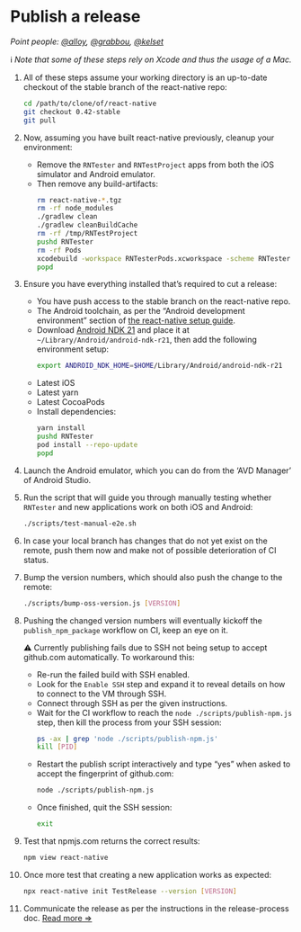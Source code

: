 # Publish a release

_Point people: [@alloy](https://github.com/alloy), [@grabbou](https://github.com/grabbou), [@kelset](https://github.com/kelset)_

ℹ️ _Note that some of these steps rely on Xcode and thus the usage of a Mac._

1. All of these steps assume your working directory is an up-to-date checkout of the stable branch of the react-native repo:

   ```bash
   cd /path/to/clone/of/react-native
   git checkout 0.42-stable
   git pull
   ```

1. Now, assuming you have built react-native previously, cleanup your environment:

   - Remove the `RNTester` and `RNTestProject` apps from both the iOS simulator and Android emulator.
   - Then remove any build-artifacts:
     ```bash
     rm react-native-*.tgz
     rm -rf node_modules
     ./gradlew clean
     ./gradlew cleanBuildCache
     rm -rf /tmp/RNTestProject
     pushd RNTester
     rm -rf Pods
     xcodebuild -workspace RNTesterPods.xcworkspace -scheme RNTester clean
     popd
     ```

1. Ensure you have everything installed that’s required to cut a release:

   - You have push access to the stable branch on the react-native repo.
   - The Android toolchain, as per the “Android development environment” section of [the react-native setup guide](https://reactnative.dev/docs/getting-started).
   - Download [Android NDK 21](https://developer.android.com/ndk/downloads) and place it at `~/Library/Android/android-ndk-r21`, then add the following environment setup:
     ```bash
     export ANDROID_NDK_HOME=$HOME/Library/Android/android-ndk-r21
     ```
   - Latest iOS
   - Latest yarn
   - Latest CocoaPods
   - Install dependencies:
     ```bash
     yarn install
     pushd RNTester
     pod install --repo-update
     popd
     ```

1. Launch the Android emulator, which you can do from the ‘AVD Manager’ of Android Studio.

1. Run the script that will guide you through manually testing whether `RNTester` and new applications work on both iOS and Android:

   ```bash
   ./scripts/test-manual-e2e.sh
   ```

1. In case your local branch has changes that do not yet exist on the remote, push them now and make not of possible deterioration of CI status.

1. Bump the version numbers, which should also push the change to the remote:

   ```bash
   ./scripts/bump-oss-version.js [VERSION]
   ```

1. Pushing the changed version numbers will eventually kickoff the `publish_npm_package` workflow on CI, keep an eye on it.

   ⚠️ Currently publishing fails due to SSH not being setup to accept github.com automatically. To workaround this:

   - Re-run the failed build with SSH enabled.
   - Look for the `Enable SSH` step and expand it to reveal details on how to connect to the VM through SSH.
   - Connect through SSH as per the given instructions.
   - Wait for the CI workflow to reach the `node ./scripts/publish-npm.js` step, then kill the process from your SSH session:
     ```bash
     ps -ax | grep 'node ./scripts/publish-npm.js'
     kill [PID]
     ```
   - Restart the publish script interactively and type “yes” when asked to accept the fingerprint of github.com:
     ```bash
     node ./scripts/publish-npm.js
     ```
   - Once finished, quit the SSH session:
     ```bash
     exit
     ```

1. Test that npmjs.com returns the correct results:

   ```bash
   npm view react-native
   ```

1. Once more test that creating a new application works as expected:

   ```bash
   npx react-native init TestRelease --version [VERSION]
   ```

1. Communicate the release as per the instructions in the release-process doc. [Read more ⇒](./release-process.md)
